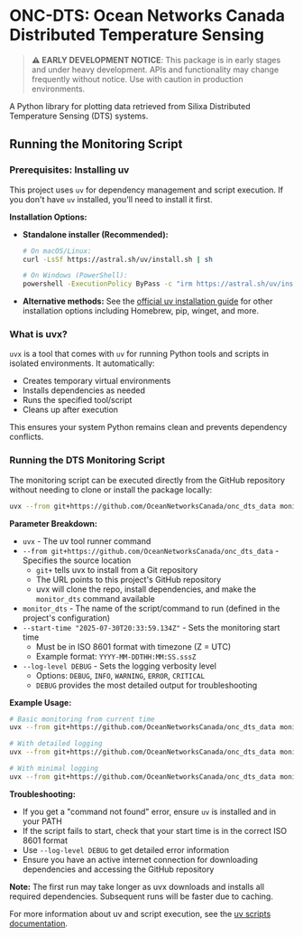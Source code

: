 # ONC-DTS: Ocean Networks Canada Distributed Temperature Sensing

> **⚠️ EARLY DEVELOPMENT NOTICE**: This package is in early stages and under heavy development. APIs and functionality may change frequently without notice. Use with caution in production environments.

A Python library for plotting data retrieved from Silixa Distributed Temperature Sensing (DTS) systems.

## Running the Monitoring Script

### Prerequisites: Installing uv

This project uses `uv` for dependency management and script execution. If you don't have `uv` installed, you'll need to install it first.

**Installation Options:**

- **Standalone installer (Recommended):**
  ```bash
  # On macOS/Linux:
  curl -LsSf https://astral.sh/uv/install.sh | sh
  
  # On Windows (PowerShell):
  powershell -ExecutionPolicy ByPass -c "irm https://astral.sh/uv/install.ps1 | iex"
  ```

- **Alternative methods:** See the [official uv installation guide](https://docs.astral.sh/uv/getting-started/installation/) for other installation options including Homebrew, pip, winget, and more.

### What is uvx?

`uvx` is a tool that comes with `uv` for running Python tools and scripts in isolated environments. It automatically:
- Creates temporary virtual environments
- Installs dependencies as needed
- Runs the specified tool/script
- Cleans up after execution

This ensures your system Python remains clean and prevents dependency conflicts.

### Running the DTS Monitoring Script

The monitoring script can be executed directly from the GitHub repository without needing to clone or install the package locally:

```bash
uvx --from git+https://github.com/OceanNetworksCanada/onc_dts_data monitor_dts --start-time "2025-07-30T20:33:59.134Z" --log-level DEBUG
```

**Parameter Breakdown:**

- `uvx` - The uv tool runner command
- `--from git+https://github.com/OceanNetworksCanada/onc_dts_data` - Specifies the source location
  - `git+` tells uvx to install from a Git repository
  - The URL points to this project's GitHub repository
  - uvx will clone the repo, install dependencies, and make the `monitor_dts` command available
- `monitor_dts` - The name of the script/command to run (defined in the project's configuration)
- `--start-time "2025-07-30T20:33:59.134Z"` - Sets the monitoring start time
  - Must be in ISO 8601 format with timezone (Z = UTC)
  - Example format: `YYYY-MM-DDTHH:MM:SS.sssZ`
- `--log-level DEBUG` - Sets the logging verbosity level
  - Options: `DEBUG`, `INFO`, `WARNING`, `ERROR`, `CRITICAL`
  - `DEBUG` provides the most detailed output for troubleshooting

**Example Usage:**

```bash
# Basic monitoring from current time
uvx --from git+https://github.com/OceanNetworksCanada/onc_dts_data monitor_dts --start-time "2025-01-15T12:00:00.000Z"

# With detailed logging
uvx --from git+https://github.com/OceanNetworksCanada/onc_dts_data monitor_dts --start-time "2025-01-15T12:00:00.000Z" --log-level DEBUG

# With minimal logging
uvx --from git+https://github.com/OceanNetworksCanada/onc_dts_data monitor_dts --start-time "2025-01-15T12:00:00.000Z" --log-level WARNING
```

**Troubleshooting:**

- If you get a "command not found" error, ensure `uv` is installed and in your PATH
- If the script fails to start, check that your start time is in the correct ISO 8601 format
- Use `--log-level DEBUG` to get detailed error information
- Ensure you have an active internet connection for downloading dependencies and accessing the GitHub repository

**Note:** The first run may take longer as uvx downloads and installs all required dependencies. Subsequent runs will be faster due to caching.

For more information about uv and script execution, see the [uv scripts documentation](https://docs.astral.sh/uv/guides/scripts/).


